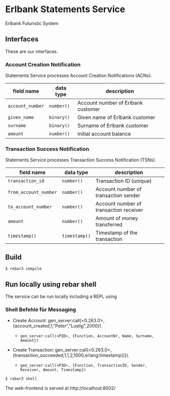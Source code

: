 # Erlbank Statements Service

Erlbank Futuristic System 

## Interfaces

These are our interfaces.

### Account Creation Notification

Statements Service processes Account Creation Notifications (ACNs).

| field name        | data type   | description                        |
|-------------------|-------------|------------------------------------|
| `account_number`  | `number()`  | Account number of Erlbank customer |
| `given_name`      | `binary()`  | Given name of Erlbank customer     |
| `surname`         | `binary()`  | Surname of Erlbank customer        |
| `amount`          | `number()`  | Initial account balance            |

### Transaction Success Notification

Statements Service processes Transaction Success Notification (TSNs).

| field name             | data type     | description                            |
|------------------------|---------------|----------------------------------------|
| `transaction_id`       | `number()`    | Transaction ID (unique)                |
| `from_account_number`  | `number()`    | Account number of transaction sender   |
| `to_account_number`    | `number()`    | Account number of transaction receiver |
| `amount`               | `number()`    | Amount of money transferred            |
| `timestamp()`          | `timestamp()` | Timestamp of the transaction           |

## Build

```
$ rebar3 compile
```


## Run locally using rebar shell

The service can be run locally including a REPL using

### Shell Befehle für Messaging
- Create Account: gen_server:call(<0.263.0>, {account_created,1,"Peter","Lustig",2000}). 
  -     gen_server:call(<PID>, {Function, AccountNr, Name, Surname, Amount})
- Create Transaction: gen_server:call(<0.263.0>, {transaction_succeeded,1,1,2,1000,erlang:timestamp()}). 
  -     gen_server:call(<PID>, {Function, TransactionID, Sender, Receiver, Amount, Timestamp})

```
$ rebar3 shell
```

The web-frontend is served at http://localhost:8002/
